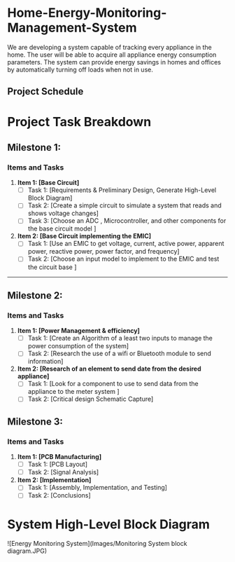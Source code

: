 # Home-Energy-Monitoring-Management-System
We are developing a system capable of tracking every appliance in the home. The user will be able to acquire all appliance energy consumption parameters. The system can provide energy savings in homes and offices by automatically turning off loads when not in use.

## Project Schedule 
# Project Task Breakdown

## Milestone 1: 

### Items and Tasks
1. **Item 1: [Base Circuit]**
   - [ ] Task 1: [Requirements & Preliminary Design, Generate High-Level Block Diagram]
   - [ ] Task 2: [Create a simple circuit to simulate a system that reads and shows voltage changes]
   - [ ] Task 3: [Choose an ADC , Microcontroller, and other components for the base circuit model ]

3. **Item 2: [Base Circuit implementing the EMIC]**
   - [ ] Task 1: [Use an EMIC to get voltage, current, active power, apparent power, reactive power, power factor, and frequency]
   - [ ] Task 2: [Choose an input model to implement to the EMIC and test the circuit base  ]

---

## Milestone 2:

### Items and Tasks
1. **Item 1: [Power Management & efficiency]**
   - [ ] Task 1: [Create an Algorithm of a least two inputs to manage the power consumption of the system]
   - [ ] Task 2: [Research the use of a wifi or Bluetooth module to send information]

2. **Item 2: [Research of an element to send date from the desired appliance]**
   - [ ] Task 1: [Look for  a component to use to send data from the appliance to the meter system ]
   - [ ] Task 2: [Critical design Schematic Capture]

## Milestone 3:

### Items and Tasks
1. **Item 1: [PCB Manufacturing]**
   - [ ] Task 1: [PCB Layout]
   - [ ] Task 2: [Signal Analysis]

2. **Item 2: [Implementation]**
   - [ ] Task 1: [Assembly, Implementation, and Testing]
   - [ ] Task 2: [Conclusions]

# System High-Level Block Diagram

![Energy Monitoring System](Images/Monitoring System block diagram.JPG)


